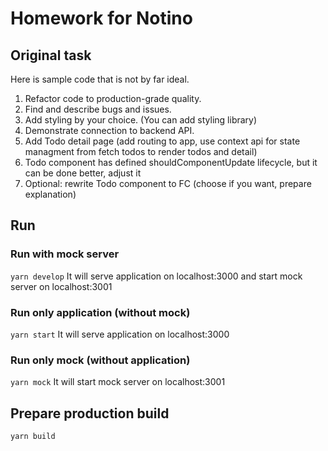 # Homework for Notino
## Original task
Here is sample code that is not by far ideal.

1. Refactor code to production-grade quality.
2. Find and describe bugs and issues.
3. Add styling by your choice. (You can add styling library)
4. Demonstrate connection to backend API.
5. Add Todo detail page (add routing to app, use context api for state managment from fetch todos to render todos and detail)
6. Todo component has defined shouldComponentUpdate lifecycle, but it can be done better, adjust it
7. Optional: rewrite Todo component to FC (choose if you want, prepare explanation)

## Run
### Run with mock server
`yarn develop`
It will serve application on localhost:3000 and start mock server on localhost:3001
### Run only application (without mock)
`yarn start`
It will serve application on localhost:3000
### Run only mock (without application)
`yarn mock`
It will start mock server on localhost:3001

## Prepare production build
`yarn build`
